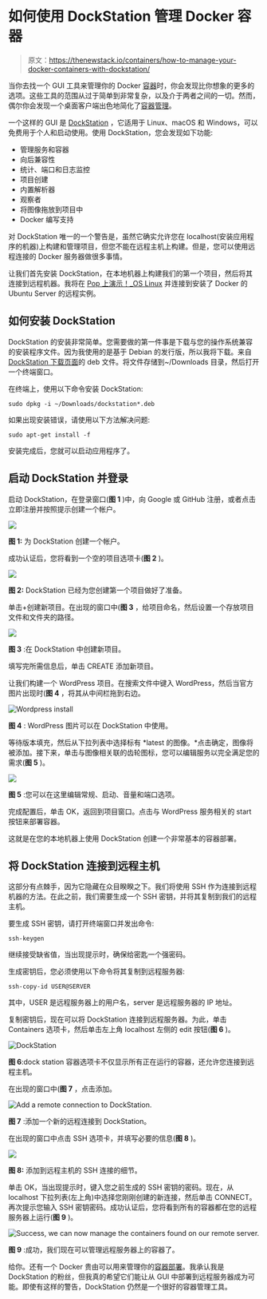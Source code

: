 # 如何使用 DockStation 管理 Docker 容器

> 原文：<https://thenewstack.io/containers/how-to-manage-your-docker-containers-with-dockstation/>

当你去找一个 GUI 工具来管理你的 Docker [容器](https://thenewstack.io/containers/)时，你会发现比你想象的更多的选项。这些工具的范围从过于简单到非常复杂，以及介于两者之间的一切。然而，偶尔你会发现一个桌面客户端出色地简化了[容器管理](https://thenewstack.io/containers-microservices-two-peas-devops-pod/)。

一个这样的 GUI 是 [DockStation](https://dockstation.io/) ，它适用于 Linux、macOS 和 Windows，可以免费用于个人和启动使用。使用 DockStation，您会发现如下功能:

*   管理服务和容器
*   向后兼容性
*   统计、端口和日志监控
*   项目创建
*   内置解析器
*   观察者
*   将图像拖放到项目中
*   Docker 编写支持

对 DockStation 唯一的一个警告是，虽然它确实允许您在 localhost(安装应用程序的机器)上构建和管理项目，但您不能在远程主机上构建。但是，您可以使用远程连接的 Docker 服务器做很多事情。

让我们首先安装 DockStation，在本地机器上构建我们的第一个项目，然后将其连接到远程机器。我将在 [Pop 上演示！_OS Linux](https://pop.system76.com/) 并连接到安装了 Docker 的 Ubuntu Server 的远程实例。

## 如何安装 DockStation

DockStation 的安装非常简单。您需要做的第一件事是下载与您的操作系统兼容的安装程序文件。因为我使用的是基于 Debian 的发行版，所以我将下载。来自 [DockStation 下载页面](https://dockstation.io/)的 deb 文件。将文件存储到~/Downloads 目录，然后打开一个终端窗口。

在终端上，使用以下命令安装 DockStation:

`sudo dpkg -i ~/Downloads/dockstation*.deb`

如果出现安装错误，请使用以下方法解决问题:

`sudo apt-get install -f`

安装完成后，您就可以启动应用程序了。

## 启动 DockStation 并登录

启动 DockStation，在登录窗口(**图 1** )中，向 Google 或 GitHub 注册，或者点击立即注册并按照提示创建一个帐户。

![](img/720ecebaf4c69fde926eccfa4ab154d4.png)

**图 1:** 为 DockStation 创建一个帐户。

成功认证后，您将看到一个空的项目选项卡(**图 2** )。

![](img/d036990c2cba163ec92bac0d89526df2.png)

**图 2:** DockStation 已经为您创建第一个项目做好了准备。

单击+创建新项目。在出现的窗口中(**图 3** ，给项目命名，然后设置一个存放项目文件和文件夹的路径。

![](img/e7ff93ef5076d6f98044fbb5d0065dd4.png)

**图 3** :在 DockStation 中创建新项目。

填写完所需信息后，单击 CREATE 添加新项目。

让我们构建一个 WordPress 项目。在搜索文件中键入 WordPress，然后当官方图片出现时(**图 4** ，将其从中间栏拖到右边。

![Wordpress install](img/432bf59fa3aa5f93cbbd887fe787357c.png)

**图 4** : WordPress 图片可以在 DockStation 中使用。

等待版本填充，然后从下拉列表中选择标有 *latest 的图像。*点击确定，图像将被添加。接下来，单击与图像相关联的齿轮图标，您可以编辑服务以完全满足您的需求(**图 5** )。

![](img/1ab35c7e19e0400201dd690a6e0169bf.png)

**图 5** :您可以在这里编辑常规、启动、音量和端口选项。

完成配置后，单击 OK，返回到项目窗口。点击与 WordPress 服务相关的 start 按钮来部署容器。

这就是在您的本地机器上使用 DockStation 创建一个非常基本的容器部署。

## 将 DockStation 连接到远程主机

这部分有点棘手，因为它隐藏在众目睽睽之下。我们将使用 SSH 作为连接到远程机器的方法。在此之前，我们需要生成一个 SSH 密钥，并将其复制到我们的远程主机。

要生成 SSH 密钥，请打开终端窗口并发出命令:

`ssh-keygen`

继续接受缺省值，当出现提示时，确保给密匙一个强密码。

生成密钥后，您必须使用以下命令将其复制到远程服务器:

`ssh-copy-id USER@SERVER`

其中，USER 是远程服务器上的用户名，server 是远程服务器的 IP 地址。

复制密钥后，现在可以将 DockStation 连接到远程服务器。为此，单击 Containers 选项卡，然后单击左上角 localhost 左侧的 edit 按钮(**图 6** )。

![DockStation](img/50fcf7121d58ccf1fe2cb7057871fc8a.png)

**图 6**:dock station 容器选项卡不仅显示所有正在运行的容器，还允许您连接到远程主机。

在出现的窗口中(**图 7** ，点击添加。

![Add a remote connection to DockStation.](img/17d0e30cb798cda9bb09ea16d3f58932.png)

**图 7** :添加一个新的远程连接到 DockStation。

在出现的窗口中点击 SSH 选项卡，并填写必要的信息(**图 8** )。

![](img/80417771407fa32d49f7a49fa4ad11d6.png)

**图 8:** 添加到远程主机的 SSH 连接的细节。

单击 OK，当出现提示时，键入您之前生成的 SSH 密钥的密码。现在，从 localhost 下拉列表(左上角)中选择您刚刚创建的新连接，然后单击 CONNECT。再次提示您输入 SSH 密钥密码。成功认证后，您将看到所有的容器都在您的远程服务器上运行(**图 9** )。

![Success, we can now manage the containers found on our remote server.](img/9bdd2ef03d25ba7eab3a0e3664f8f915.png)

**图 9** :成功，我们现在可以管理远程服务器上的容器了。

给你。还有一个 Docker 贵由可以用来管理你的[容器部署](https://thenewstack.io/ci-cd-devops-and-containers-a-winning-trio/)。我承认我是 DockStation 的粉丝，但我真的希望它们能让从 GUI 中部署到远程服务器成为可能。即使有这样的警告，DockStation 仍然是一个很好的容器管理工具。

<svg xmlns:xlink="http://www.w3.org/1999/xlink" viewBox="0 0 68 31" version="1.1"><title>Group</title> <desc>Created with Sketch.</desc></svg>